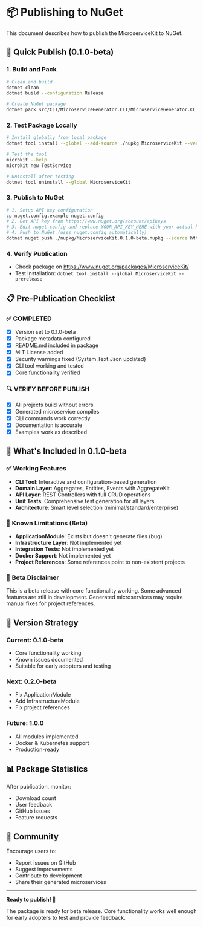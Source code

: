 # 📦 Publishing to NuGet

This document describes how to publish the MicroserviceKit to NuGet.

## 🚀 Quick Publish (0.1.0-beta)

### 1. Build and Pack

```bash
# Clean and build
dotnet clean
dotnet build --configuration Release

# Create NuGet package
dotnet pack src/CLI/MicroserviceGenerator.CLI/MicroserviceGenerator.CLI.csproj --configuration Release --output ./nupkg
```

### 2. Test Package Locally

```bash
# Install globally from local package
dotnet tool install --global --add-source ./nupkg MicroserviceKit --version 0.1.0-beta

# Test the tool
microkit --help
microkit new TestService

# Uninstall after testing
dotnet tool uninstall --global MicroserviceKit
```

### 3. Publish to NuGet

```bash
# 1. Setup API key configuration
cp nuget.config.example nuget.config
# 2. Get API key from https://www.nuget.org/account/apikeys
# 3. Edit nuget.config and replace YOUR_API_KEY_HERE with your actual key
# 4. Push to NuGet (uses nuget.config automatically)
dotnet nuget push ./nupkg/MicroserviceKit.0.1.0-beta.nupkg --source https://api.nuget.org/v3/index.json
```

### 4. Verify Publication

- Check package on https://www.nuget.org/packages/MicroserviceKit/
- Test installation: `dotnet tool install --global MicroserviceKit --prerelease`

## 📋 Pre-Publication Checklist

### ✅ **COMPLETED**
- [x] Version set to 0.1.0-beta
- [x] Package metadata configured
- [x] README.md included in package
- [x] MIT License added
- [x] Security warnings fixed (System.Text.Json updated)
- [x] CLI tool working and tested
- [x] Core functionality verified

### 🔍 **VERIFY BEFORE PUBLISH**
- [x] All projects build without errors
- [x] Generated microservice compiles
- [x] CLI commands work correctly
- [x] Documentation is accurate
- [x] Examples work as described

## 🎯 What's Included in 0.1.0-beta

### ✅ **Working Features**
- **CLI Tool**: Interactive and configuration-based generation
- **Domain Layer**: Aggregates, Entities, Events with AggregateKit
- **API Layer**: REST Controllers with full CRUD operations
- **Unit Tests**: Comprehensive test generation for all layers
- **Architecture**: Smart level selection (minimal/standard/enterprise)

### 🚧 **Known Limitations (Beta)**
- **ApplicationModule**: Exists but doesn't generate files (bug)
- **Infrastructure Layer**: Not implemented yet
- **Integration Tests**: Not implemented yet
- **Docker Support**: Not implemented yet
- **Project References**: Some references point to non-existent projects

### 📝 **Beta Disclaimer**
This is a beta release with core functionality working. Some advanced features are still in development. Generated microservices may require manual fixes for project references.

## 🔄 Version Strategy

### Current: 0.1.0-beta
- Core functionality working
- Known issues documented
- Suitable for early adopters and testing

### Next: 0.2.0-beta
- Fix ApplicationModule
- Add InfrastructureModule
- Fix project references

### Future: 1.0.0
- All modules implemented
- Docker & Kubernetes support
- Production-ready

## 📊 Package Statistics

After publication, monitor:
- Download count
- User feedback
- GitHub issues
- Feature requests

## 🤝 Community

Encourage users to:
- Report issues on GitHub
- Suggest improvements
- Contribute to development
- Share their generated microservices

---

**Ready to publish! 🚀**

The package is ready for beta release. Core functionality works well enough for early adopters to test and provide feedback. 